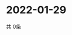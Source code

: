 # 2022-01-29
  共 0条

  <!-- BEGIN -->
  <!-- 最后更新时间Sat Jan 29 2022 08:05:09 GMT+0000 (Coordinated Universal Time) -->
  
  <!-- END -->
  
  
